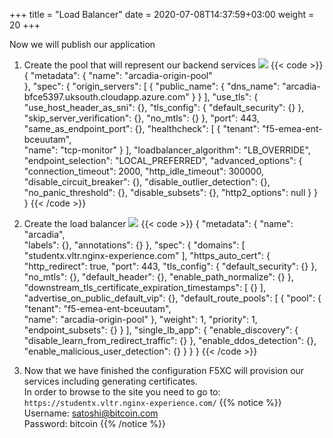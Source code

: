 +++
title = "Load Balancer"
date = 2020-07-08T14:37:59+03:00
weight = 20
+++

Now we will publish our application

1. Create the pool that will represent our backend services
![](/images/4/Slide1.PNG)
{{< code >}}
{
  "metadata": {
    "name": "arcadia-origin-pool"    
  },
  "spec": {
    "origin_servers": [
      {
        "public_name": {
          "dns_name": "arcadia-bfce5397.uksouth.cloudapp.azure.com"
        }
      }
    ],
    "use_tls": {
      "use_host_header_as_sni": {},
      "tls_config": {
        "default_security": {}
      },
      "skip_server_verification": {},
      "no_mtls": {}
    },
    "port": 443,
    "same_as_endpoint_port": {},
    "healthcheck": [
      {
        "tenant": "f5-emea-ent-bceuutam",        
        "name": "tcp-monitor"
      }
    ],
    "loadbalancer_algorithm": "LB_OVERRIDE",
    "endpoint_selection": "LOCAL_PREFERRED",
    "advanced_options": {
      "connection_timeout": 2000,
      "http_idle_timeout": 300000,
      "disable_circuit_breaker": {},
      "disable_outlier_detection": {},
      "no_panic_threshold": {},
      "disable_subsets": {},
      "http2_options": null
    }
  }  
}
{{< /code >}}

2. Create the load balancer
![](/images/4/Slide2.PNG)
{{< code >}}
{
  "metadata": {
    "name": "arcadia",    
    "labels": {},
    "annotations": {}
  },
  "spec": {
    "domains": [
      "studentx.vltr.nginx-experience.com"
    ],
    "https_auto_cert": {
      "http_redirect": true,
      "port": 443,
      "tls_config": {
        "default_security": {}
      },
      "no_mtls": {},
      "default_header": {},
      "enable_path_normalize": {}
    },
    "downstream_tls_certificate_expiration_timestamps": [
      {}
    ],
    "advertise_on_public_default_vip": {},
    "default_route_pools": [
      {
        "pool": {
          "tenant": "f5-emea-ent-bceuutam",          
          "name": "arcadia-origin-pool"
        },
        "weight": 1,
        "priority": 1,
        "endpoint_subsets": {}
      }
    ],
    "single_lb_app": {
      "enable_discovery": {
        "disable_learn_from_redirect_traffic": {}
      },
      "enable_ddos_detection": {},
      "enable_malicious_user_detection": {}
    }
  }
}
{{< /code >}}

3. Now that we have finished the configuration F5XC will provision our services including generating certificates.  
In order to browse to the site you need to go to: `https://studentx.vltr.nginx-experience.com/`
{{% notice %}} 
Username: satoshi@bitcoin.com  
Password: bitcoin 
{{% /notice %}}